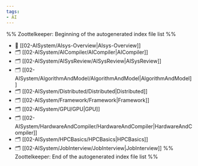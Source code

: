 ```yaml
---
tags: 
- AI
---
```


%% Zoottelkeeper: Beginning of the autogenerated index file list  %%
- 📄 [[02-AISystem/AIsys-Overview|AIsys-Overview]]
- 🗂️ [[02-AISystem/AICompiler/AICompiler|AICompiler]]
- 🗂️ [[02-AISystem/AISysReview/AISysReview|AISysReview]]
- 🗂️ [[02-AISystem/AlgorithmAndModel/AlgorithmAndModel|AlgorithmAndModel]]
- 🗂️ [[02-AISystem/Distributed/Distributed|Distributed]]
- 🗂️ [[02-AISystem/Framework/Framework|Framework]]
- 🗂️ [[02-AISystem/GPU/GPU|GPU]]
- 🗂️ [[02-AISystem/HardwareAndCompiler/HardwareAndCompiler|HardwareAndCompiler]]
- 🗂️ [[02-AISystem/HPCBasics/HPCBasics|HPCBasics]]
- 🗂️ [[02-AISystem/JobInterview/JobInterview|JobInterview]]
%% Zoottelkeeper: End of the autogenerated index file list  %%
